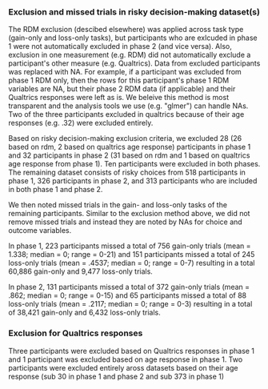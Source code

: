 ### Exclusion and missed trials in risky decision-making dataset(s)

The RDM exclusion (descibed elsewhere) was applied across task type (gain-only and loss-only tasks), but participants who are exlcuded in phase 1 were not automatically excluded in phase 2 (and vice versa). Also, exclusion in one measurement (e.g. RDM) did not automatically exclude a participant's other measure (e.g. Qualtrics). Data from excluded participants was replaced with NA. For example, if a participant was excluded from phase 1 RDM only, then the rows for this participant's phase 1 RDM variables are NA, but their phase 2 RDM data (if applicable) and their Qualtrics responses were left as is. We beleive this method is most transparent and the analysis tools we use (e.g. "glmer") can handle NAs. Two of the three participants excluded in qualtrics because of their age responses (e.g. .32) were excluded entirely.

Based on risky decision-making exclusion criteria, we excluded 28 (26 based on rdm, 2 based on qualtrics age response) participants in phase 1 and 32 participants in phase 2 (31 based on rdm and 1 based on qualtrics age response from phase 1). Ten participants were excluded in both phases. The remaining dataset consists of risky choices from 518 participants in phase 1, 326 participants in phase 2, and 313 participants who are included in both phase 1 and phase 2. 

We then noted missed trials in the gain- and loss-only tasks of the remaining participants. Similar to the exclusion method above, we did not remove missed trials and instead they are noted by NAs for choice and outcome variables. 

In phase 1, 223 participants missed a total of 756 gain-only trials (mean = 1.338; median = 0; range = 0-21) and 151 participants missed a total of 245 loss-only trials (mean = .4537; median = 0; range = 0-7) resulting in a total 60,886 gain-only and 9,477 loss-only trials. 

In phase 2, 131 participants missed a total of 372 gain-only trials (mean = .862; median = 0; range = 0-15) and 65 participants missed a total of 88 loss-only trials (mean = .2117; median = 0; range = 0-3) resulting in a total of 38,421 gain-only and 6,432 loss-only trials. 

### Exclusion for Qualtrics responses

Three participants were excluded based on Qualtrics responses in phase 1 and 1 participant was excluded based on age response in phase 1. Two participants were excluded entirely aross datasets based on their age response (sub 30 in phase 1 and phase 2 and sub 373 in phase 1)

